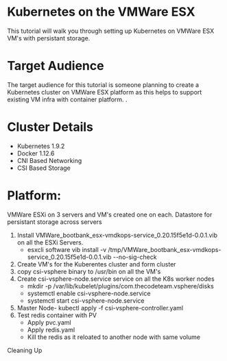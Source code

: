# Kubernetes on the VMWare ESX
This tutorial will walk you through setting up Kubernetes on VMWare ESX VM's with persistant storage. 

# Target Audience
The target audience for this tutorial is someone planning to create a Kubernetes cluster on VMWare ESX platform as this helps to support existing VM infra with container platform. .

# Cluster Details
- Kubernetes 1.9.2
- Docker 1.12.6
- CNI Based Networking
- CSI Based Storage

# Platform:
VMWare ESXi on 3 servers and VM's created one on each.
Datastore for persistant storage across servers

1. Install VMWare_bootbank_esx-vmdkops-service_0.20.15f5e1d-0.0.1.vib on all the ESXi Servers.
    - esxcli software vib install -v /tmp/VMWare_bootbank_esx-vmdkops-service_0.20.15f5e1d-0.0.1.vib --no-sig-check
2. Create VM's for the Kuberentes cluster and form cluster
3. copy csi-vsphere binary to /usr/bin on all the VM's
4. Create csi-vsphere-node.service service on all the K8s worker nodes
    - mkdir -p /var/lib/kubelet/plugins/com.thecodeteam.vsphere/disks
    - systemctl enable csi-vsphere-node.service
    - systemctl start csi-vsphere-node.service 
5. Master Node-
     kubectl apply -f csi-vsphere-controller.yaml
6. Test redis container with PV
   - Apply pvc.yaml
   - Apply redis.yaml
   - Kill the redis as it reloated to another node with same volume

Cleaning Up
